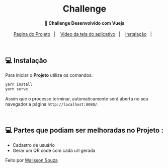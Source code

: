 <h1 align="center">
    Challenge
</h1>

<h4 align="center">
  🚀 Challenge Desenvolvido com Vuejs
</h4>

<p align="center">
  <a href="https://temperatura-sand.vercel.app/">Pagina do Projeto</a>&nbsp;&nbsp;&nbsp;|&nbsp;&nbsp;&nbsp;
  <a href="https://temperatura-sand.vercel.app/">Video da tela do aplicativo</a>&nbsp;&nbsp;&nbsp;|&nbsp;&nbsp;&nbsp;
  <a href="#-instalação">Instalação</a>&nbsp;&nbsp;&nbsp;|&nbsp;&nbsp;&nbsp;
  
</p>

<br>

## 💻 Instalação

Para iniciar o **Projeto** utilize os comandos:

```bash
yarn install
yarn serve
```

Assim que o processo terminar, automaticamente será aberta no seu navegador a página `http://localhost:8080/`.

<br>

## 💻 Partes que podiam ser melhoradas no Projeto :
 - Cadastro de usuário
 - Gerar um QR code com cada url gerada

Feito por [Walisson Souza](https://github.com/walisson27)
